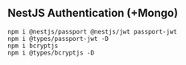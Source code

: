 ## NestJS Authentication (+Mongo)

```
npm i @nestjs/passport @nestjs/jwt passport-jwt
npm i @types/passport-jwt -D
npm i bcryptjs
npm i @types/bcryptjs -D
``` 